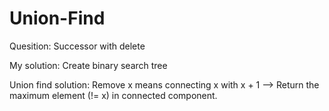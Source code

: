
# Union-Find

Quesition: Successor with delete

My solution: Create binary search tree

Union find solution: Remove x means connecting x with x + 1 --> Return the maximum element (!= x) in connected component.

